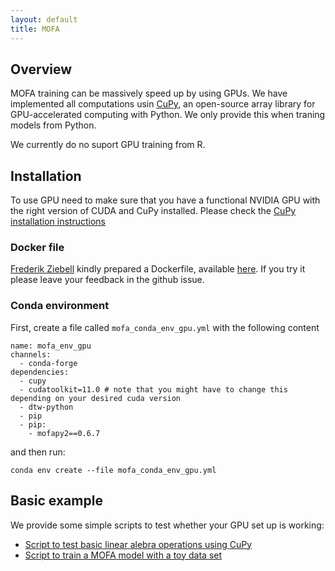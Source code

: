 ```yaml
---
layout: default
title: MOFA
---
```


## Overview

MOFA training can be massively speed up by using GPUs. We have implemented all computations usin [CuPy](https://cupy.dev/), an open-source array library for GPU-accelerated computing with Python. We only provide this when traning models from Python.

We currently do no suport GPU training from R.

## Installation

To use GPU need to make sure that you have a functional NVIDIA GPU with the right version of CUDA and CuPy installed. Please check the [CuPy installation instructions](https://docs.cupy.dev/en/stable/install.html)

### Docker file

[Frederik Ziebell](https://github.com/frederikziebell) kindly prepared a Dockerfile, available [here](https://github.com/bioFAM/MOFA2/issues/95). If you try it please leave your feedback in the github issue.

### Conda environment

First, create a file called `mofa_conda_env_gpu.yml` with the following content 
```
name: mofa_env_gpu
channels:
  - conda-forge
dependencies:
  - cupy
  - cudatoolkit=11.0 # note that you might have to change this depending on your desired cuda version
  - dtw-python
  - pip
  - pip:
    - mofapy2==0.6.7
```
and then run:
```
conda env create --file mofa_conda_env_gpu.yml
```

## Basic example

We provide some simple scripts to test whether your GPU set up is working:
- [Script to test basic linear alebra operations using CuPy](https://github.com/bioFAM/mofapy2/blob/master/mofapy2/notebooks/test_cupy.py)
- [Script to train a MOFA model with a toy data set](https://github.com/bioFAM/mofapy2/blob/master/mofapy2/notebooks/run_mofa_cpu_vs_gpu.py)
